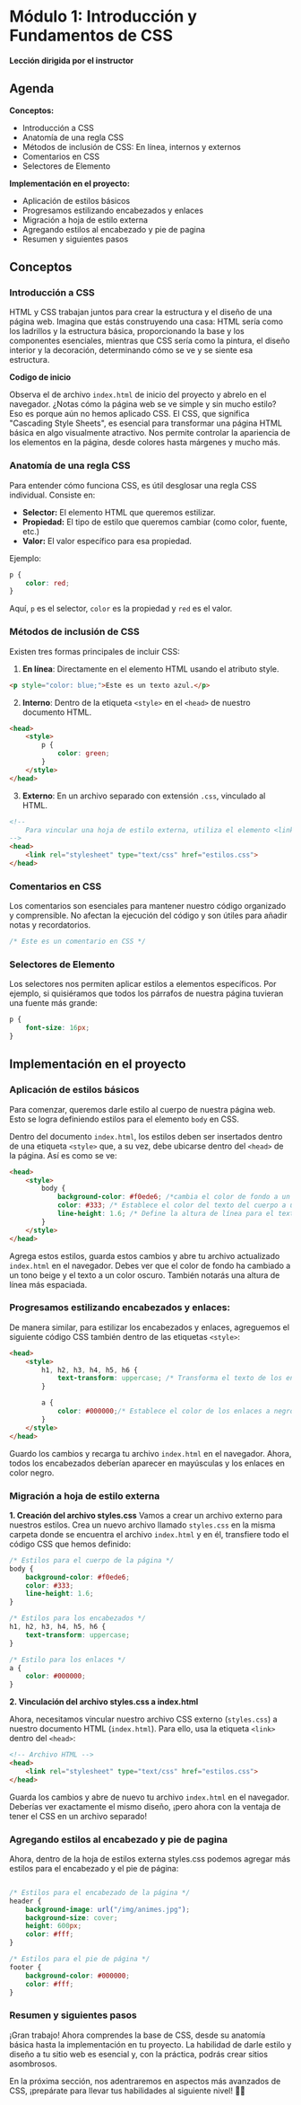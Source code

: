 # Módulo 1: Introducción y Fundamentos de CSS

**Lección dirigida por el instructor**

## Agenda

**Conceptos:**

-   Introducción a CSS
-   Anatomía de una regla CSS
-   Métodos de inclusión de CSS: En línea, internos y externos
-   Comentarios en CSS
-   Selectores de Elemento

**Implementación en el proyecto:**

-   Aplicación de estilos básicos
-   Progresamos estilizando encabezados y enlaces
-   Migración a hoja de estilo externa
-   Agregando estilos al encabezado y pie de pagina
-   Resumen y siguientes pasos

## Conceptos

### Introducción a CSS

HTML y CSS trabajan juntos para crear la estructura y el diseño de una página web. Imagina que estás construyendo una casa: HTML sería como los ladrillos y la estructura básica, proporcionando la base y los componentes esenciales, mientras que CSS sería como la pintura, el diseño interior y la decoración, determinando cómo se ve y se siente esa estructura.

**Codigo de inicio**

Observa el de archivo `index.html` de inicio del proyecto y abrelo en el navegador. ¿Notas cómo la página web se ve simple y sin mucho estilo? Eso es porque aún no hemos aplicado CSS. El CSS, que significa "Cascading Style Sheets", es esencial para transformar una página HTML básica en algo visualmente atractivo. Nos permite controlar la apariencia de los elementos en la página, desde colores hasta márgenes y mucho más.

### Anatomía de una regla CSS

Para entender cómo funciona CSS, es útil desglosar una regla CSS individual. Consiste en:

-   **Selector:** El elemento HTML que queremos estilizar.
-   **Propiedad:** El tipo de estilo que queremos cambiar (como color, fuente, etc.)
-   **Valor:** El valor específico para esa propiedad.

Ejemplo:

```css
p {
    color: red;
}
```

Aquí, `p` es el selector, `color` es la propiedad y `red` es el valor.

### Métodos de inclusión de CSS

Existen tres formas principales de incluir CSS:

1. **En línea**: Directamente en el elemento HTML usando el atributo style.

```html
<p style="color: blue;">Este es un texto azul.</p>
```

2. **Interno**: Dentro de la etiqueta `<style>` en el `<head>` de nuestro documento HTML.

```html
<head>
    <style>
        p {
            color: green;
        }
    </style>
</head>
```

3. **Externo**: En un archivo separado con extensión `.css`, vinculado al HTML.

```html
<!--
    Para vincular una hoja de estilo externa, utiliza el elemento <link> dentro de la sección <head> del archivo HTML.
-->
<head>
    <link rel="stylesheet" type="text/css" href="estilos.css">
</head>
```

### Comentarios en CSS

Los comentarios son esenciales para mantener nuestro código organizado y comprensible. No afectan la ejecución del código y son útiles para añadir notas y recordatorios.

```css
/* Este es un comentario en CSS */

```

### Selectores de Elemento

Los selectores nos permiten aplicar estilos a elementos específicos. Por ejemplo, si quisiéramos que todos los párrafos de nuestra página tuvieran una fuente más grande:

```css
p {
    font-size: 16px;
}
```

## Implementación en el proyecto

### Aplicación de estilos básicos

Para comenzar, queremos darle estilo al cuerpo de nuestra página web. Esto se logra definiendo estilos para el elemento `body` en CSS.

Dentro del documento `index.html`, los estilos deben ser insertados dentro de una etiqueta `<style>` que, a su vez, debe ubicarse dentro del `<head>` de la página. Así es como se ve:

```html
<head>
    <style>
        body {
            background-color: #f0ede6; /*cambia el color de fondo a un tono beige*/
            color: #333; /* Establece el color del texto del cuerpo a un tono oscuro */
            line-height: 1.6; /* Define la altura de línea para el texto del cuerpo */
        }
    </style>
</head>

```

Agrega estos estilos, guarda estos cambios y abre tu archivo actualizado `index.html` en el navegador. Debes ver que el color de fondo ha cambiado a un tono beige y el texto a un color oscuro. También notarás una altura de línea más espaciada.

### Progresamos estilizando encabezados y enlaces:

De manera similar, para estilizar los encabezados y enlaces, agreguemos el siguiente código CSS también dentro de las etiquetas `<style>`:

```html
<head>
    <style>
        h1, h2, h3, h4, h5, h6 {
            text-transform: uppercase; /* Transforma el texto de los encabezados a letras mayúsculas */
        }

        a {
            color: #000000;/* Establece el color de los enlaces a negro */
        }
    </style>
</head>
```

Guardo los cambios y recarga tu archivo `index.html` en el navegador. Ahora, todos los encabezados deberían aparecer en mayúsculas y los enlaces en color negro.

### Migración a hoja de estilo externa

**1. Creación del archivo styles.css**
Vamos a crear un archivo externo para nuestros estilos. Crea un nuevo archivo llamado `styles.css` en la misma carpeta donde se encuentra el archivo `index.html` y en él, transfiere todo el código CSS que hemos definido:

```css
/* Estilos para el cuerpo de la página */
body {
    background-color: #f0ede6;
    color: #333;
    line-height: 1.6;
}

/* Estilos para los encabezados */
h1, h2, h3, h4, h5, h6 {
    text-transform: uppercase;
}

/* Estilo para los enlaces */
a {
    color: #000000;
}

```

**2. Vinculación del archivo styles.css a index.html**

Ahora, necesitamos vincular nuestro archivo CSS externo (`styles.css`) a nuestro documento HTML (`index.html`). Para ello, usa la etiqueta `<link>` dentro del `<head>`:

```html
<!-- Archivo HTML -->
<head>
    <link rel="stylesheet" type="text/css" href="estilos.css">
</head>
```

Guarda los cambios y abre de nuevo tu archivo `index.html` en el navegador. Deberías ver exactamente el mismo diseño, ¡pero ahora con la ventaja de tener el CSS en un archivo separado!

### Agregando estilos al encabezado y pie de pagina

Ahora, dentro de la hoja de estilos externa styles.css podemos agregar más estilos para el encabezado y el pie de página:

```css

/* Estilos para el encabezado de la página */
header {
    background-image: url("/img/animes.jpg");
    background-size: cover;
    height: 600px;
    color: #fff;
}

/* Estilos para el pie de página */
footer {
    background-color: #000000;
    color: #fff;
}

```

### Resumen y siguientes pasos

¡Gran trabajo! Ahora comprendes la base de CSS, desde su anatomía básica hasta la implementación en tu proyecto. La habilidad de darle estilo y diseño a tu sitio web es esencial y, con la práctica, podrás crear sitios asombrosos.

En la próxima sección, nos adentraremos en aspectos más avanzados de CSS, ¡prepárate para llevar tus habilidades al siguiente nivel! 🎨🚀
